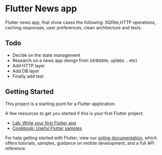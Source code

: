 # Flutter News app

Flutter news app, that show cases the following: SQflite,HTTP operations, caching responses, user preferences, clean architecture and tests.

## Todo
- Decide on the state management
- Research on a news app design from (dribbble, uplabs .. etc)
- Add HTTP layer
- Add DB layer
- Finally add test

## Getting Started

This project is a starting point for a Flutter application.

A few resources to get you started if this is your first Flutter project:

- [Lab: Write your first Flutter app](https://flutter.dev/docs/get-started/codelab)
- [Cookbook: Useful Flutter samples](https://flutter.dev/docs/cookbook)

For help getting started with Flutter, view our
[online documentation](https://flutter.dev/docs), which offers tutorials,
samples, guidance on mobile development, and a full API reference.
